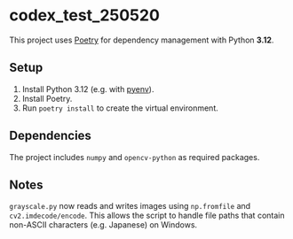 # codex_test_250520

This project uses [Poetry](https://python-poetry.org/) for dependency management with Python **3.12**.

## Setup

1. Install Python 3.12 (e.g. with [pyenv](https://github.com/pyenv/pyenv)).
2. Install Poetry.
3. Run `poetry install` to create the virtual environment.

## Dependencies

The project includes `numpy` and `opencv-python` as required packages.

## Notes

`grayscale.py` now reads and writes images using `np.fromfile` and
`cv2.imdecode/encode`. This allows the script to handle file paths that
contain non-ASCII characters (e.g. Japanese) on Windows.
